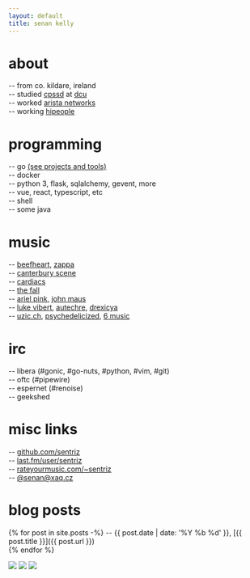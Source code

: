 ```yaml
---
layout: default
title: senan kelly
---
```


# about

-- from co. kildare, ireland  
-- studied [cpssd](https://cpssd.net/) at [dcu](https://www.dcu.ie/)  
-- worked [arista networks](https://www.arista.com/)  
-- working [hipeople](https://www.hipeople.io/)

# programming

-- go [(see projects and tools)](https://go.senan.xyz)  
-- docker  
-- python 3, flask, sqlalchemy, gevent, more  
-- vue, react, typescript, etc  
-- shell  
-- some java

# music

-- [beefheart](http://open.spotify.com/album/0dfhgsfkg7g58cke33glah), [zappa](http://open.spotify.com/artist/6ra4giogczqzmoauecftgn)  
-- [canterbury scene](https://en.wikipedia.org/wiki/canterbury_scene)  
-- [cardiacs](https://www.youtube.com/watch?v=gNdnOTvGbJQ)  
-- [the fall](https://www.youtube.com/watch?v=YgA6v3DORY4)  
-- [ariel pink](https://www.youtube.com/watch?v=q05ERtorg4c&list=PLF4B81C8B3D576A63), [john maus](https://www.youtube.com/watch?v=4mxQJyjDrOM)  
-- [luke vibert](https://www.youtube.com/watch?v=yR1Mlj_Rd60), [autechre](https://www.youtube.com/watch?v=3ZU9z9Jyhfs), [drexicya](https://www.youtube.com/watch?v=5k6wmU8kTg4)  
-- [uzic.ch](http://stream.uzic.ch:9010/), [psychedelicized](http://199.58.160.146:8006/), [6 music](http://bbcmedia.ic.llnwd.net/stream/bbcmedia_6music_mf_p?s=1469283931&e=1469298331&h=4423c0d9919cfee73a82c1de6178bc84)

# irc

-- libera (#gonic, #go-nuts, #python, #vim, #git)  
-- oftc (#pipewire)  
-- espernet (#renoise)  
-- geekshed

# misc links

-- [github.com/sentriz](https://github.com/sentriz)  
-- [last.fm/user/sentriz](https://last.fm/user/sentriz)  
-- [rateyourmusic.com/~sentriz](https://rateyourmusic.com/~sentriz)  
-- [@senan@xaq.cz](https://social.xaq.cz/@senan)

# blog posts

{% for post in site.posts -%}
-- <span class="date">{{ post.date | date: '%Y %b %d' }}</span>, [{{ post.title }}]({{ post.url }})  
{% endfor %}

<div id="purdy">
<img src="{{ '/assets/images/purdy.jpg' | relative_url }}">
<img src="{{ '/assets/images/purdy.jpg' | relative_url }}">
<img src="{{ '/assets/images/purdy.jpg' | relative_url }}">
</div>
